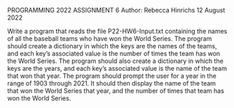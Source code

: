 PROGRAMMING 2022 ASSIGNMENT 6
Author: Rebecca Hinrichs
12 August 2022

Write a program that reads the file P22-HW6-Input.txt containing the names of all the baseball teams who have won the World Series. The program should create a dictionary in which the keys are the names of the teams, and each key’s associated value is the number of times the team has won the World Series. The program should also create a dictionary in which the keys are the years, and each key’s associated value is the name of the team that won that year. The program should prompt the user for a year in the range of 1903 through 2021. It should then display the name of the team that won the World Series that year, and the number of times that team has won the World Series.